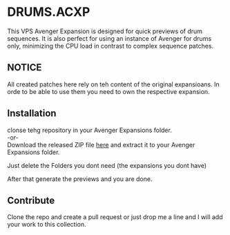 # DRUMS.ACXP  
This VPS Avenger Expansion is designed for quick previews of drum sequences.
It is also perfect for using an instance of Avenger for drums only, minimizing the CPU load in contrast to complex sequence patches. 


## NOTICE 
All created patches here rely on teh content of the original expansioans. In orde to be able to use them you need to own the respective expansion.


## Installation  
clonse tehg repository in your Avenger Expansions folder.  
-or-  
Download the released ZIP file [here](https://github.com/daslicht/DRUMS.avxp/releases/tag/expansion_without_previews) and extract it to your Avenger Expansions folder.  

Just delete the Folders you dont need (the expansions you dont have)

After that generate the previews and you are done.



## Contribute  
Clone the repo and create a pull request or just drop me a line and I will add your work to this collection.  
